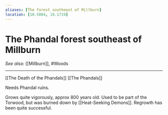 ```yaml
---
aliases: [The forest southeast of Millburn]
location: [10.5884, 19.1719]
---
```


# The Phandal forest southeast of Millburn
*See also:* [[Millburn]], #Woods 
___
[[The Death of the Phandals]] [[The Phandals]]

Needs Phandal ruins.

Grows quite vigorously, approx 800 years old. Used to be part of the Torwood, but was burned down by [[Heat-Seeking Demons]]. Regrowth has been quite successful.